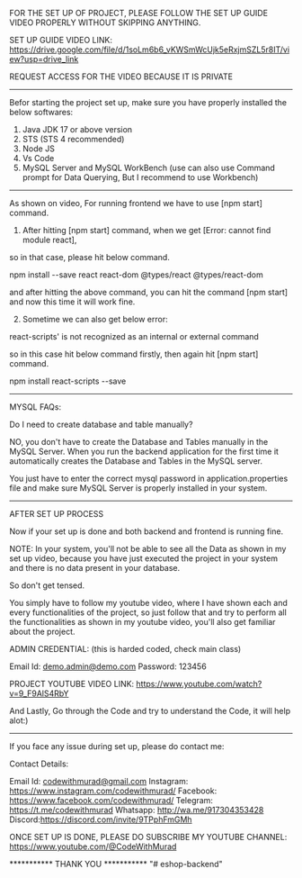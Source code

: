 
FOR THE SET UP OF PROJECT, PLEASE FOLLOW THE SET UP GUIDE VIDEO PROPERLY WITHOUT SKIPPING ANYTHING.

SET UP GUIDE VIDEO LINK: https://drive.google.com/file/d/1soLm6b6_vKWSmWcUjk5eRxjmSZL5r8IT/view?usp=drive_link

REQUEST ACCESS FOR THE VIDEO BECAUSE IT IS PRIVATE

-----------------------------------------------------------------------

Befor starting the project set up, make sure you have properly installed the below softwares:
1) Java JDK 17 or above version
2) STS (STS 4 recommended)
3) Node JS
4) Vs Code
5) MySQL Server and MySQL WorkBench (use can also use Command prompt for Data Querying, But I recommend to use Workbench)

-----------------------------------------------------------------------

As shown on video, For running frontend we have to use [npm start] command.

1) After hitting [npm start] command, when we get [Error: cannot find module react], 

so in that case, please hit below command.

npm install --save react react-dom @types/react @types/react-dom

and after hitting the above command, you can hit the command [npm start] and now this time it will work fine.

2) Sometime we can also get below error:

react-scripts' is not recognized as an internal or external command

so in this case hit below command firstly, then again hit [npm start] command.

npm install react-scripts --save

-----------------------------------------------------------------------

MYSQL FAQs:

Do I need to create database and table manually?

NO, you don't have to create the Database and Tables manually in the MySQL Server. When you run the backend application for the first time it automatically
creates the Database and Tables in the MySQL server.

You just have to enter the correct mysql password in application.properties file and make sure MySQL Server is properly installed in your system.


-----------------------------------------------------------------------

AFTER SET UP PROCESS

Now if your set up is done and both backend and frontend is running fine.

NOTE: In your system, you'll not be able to see all the Data as shown in my set up video,  because you have just executed the project in your system
and there is no data present in your database.

So don't get tensed.

You simply have to follow my youtube video, where I have shown each and every functionalities of the project, so just follow that and try to perform all the
functionalities as shown in my youtube video, you'll also get familiar about the project.

ADMIN CREDENTIAL:     (this is harded coded, check main class)

Email Id: demo.admin@demo.com
Password: 123456


PROJECT YOUTUBE VIDEO LINK: https://www.youtube.com/watch?v=9_F9AlS4RbY

And Lastly, Go through the Code and try to understand the Code, it will help alot:)

-----------------------------------------------------------------------

If you face any issue during set up, please do contact me:

Contact Details:

Email Id: codewithmurad@gmail.com
Instagram: https://www.instagram.com/codewithmurad/
Facebook: https://www.facebook.com/codewithmurad/
Telegram: https://t.me/codewithmurad
Whatsapp: http://wa.me/917304353428
Discord:https://discord.com/invite/9TPphFmGMh


ONCE SET UP IS DONE, PLEASE DO SUBSCRIBE MY YOUTUBE CHANNEL: https://www.youtube.com/@CodeWithMurad

*********** THANK YOU ***********
"# eshop-backend" 
